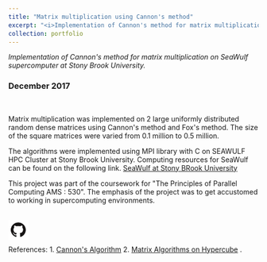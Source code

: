 ```yaml
---
title: "Matrix multiplication using Cannon's method"
excerpt: "<i>Implementation of Cannon's method for matrix multiplication of SeaWulf supercomputer, Stony Brook University. </i><br/><img width ='500' src='/images/MM_Fox.png'><br/><br/>`High Performance Computing` `MPI` `C programming`"
collection: portfolio
---
```


<i>Implementation of Cannon's method for matrix multiplication on SeaWulf supercomputer at Stony Brook University.</i>
### December 2017

&nbsp;
&nbsp;
<p>Matrix multiplication was implemented on 2 large uniformly distributed random dense matrices using Cannon's method and Fox's method. The size of the square matrices were varied from 0.1 million to 0.5 million.</p>  
The algorithms were implemented using MPI library with C on SEAWULF HPC Cluster at Stony Brook University. Computing resources for SeaWulf can be found on the following link.  
<span><a href = 'https://it.stonybrook.edu/help/kb/understanding-seawulf' target = '_blank'>SeaWulf at Stony BRook University</a></span>

<p>This project was part of the coursework for "The Principles of Parallel Computing AMS : 530". The emphasis of the project was to get accustomed to working in supercomputing environments.</p>

<br/>  
<span><a href='https://github.com/Karthik4293/MPI_Examples' target='_blank'><img style='float: left;' width = '40' src='/images/git.png'></a></span>
<br/>
<br/>
<br/>
References:  
1. <span style="color:blue"><a href='https://en.wikipedia.org/wiki/Cannon%27s_algorithm' target='_blank'>Cannon's Algorithm</a></span>
2. <span style="color:blue"><a href='https://www.researchgate.net/publication/265373089_Matrix_Algorithms_on_a_Hypercube_I_Matrix_Multiplication' target='_blank'>Matrix Algorithms on Hypercube</a></span>
. 

